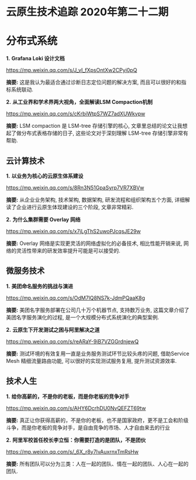 # 云原生技术追踪 2020年第二十二期

# 分布式系统

**1.** **Grafana Loki 设计文档**

https://mp.weixin.qq.com/s/J_vI_fXpsOntXw2CPyi0pQ

**摘要:** 这是我认为最适合通过诊断日志定位问题的解决方案, 而且可以很好的和指标系统联动.

**2.** **从工业界和学术界两大视角，全面解读LSM Compaction机制**

https://mp.weixin.qq.com/s/cKrbiWtpS7WZ7adXUWkvpw

**摘要:** LSM compaction 是 LSM-tree 存储引擎的核心, 文章里总结的论文让我想起了做分布式表格存储的日子, 这些论文对于深刻理解 LSM-tree 存储引擎非常有帮助.

## 云计算技术

**1.** **以业务为核心的云原生体系建设**

https://mp.weixin.qq.com/s/8Rn3N51GpaSyrp7VR7XBVw

**摘要:** 从企业业务架构, 技术架构, 数据架构, 研发流程和组织架构五个方面, 详细解读了企业进行云原生体现建设的三个阶段, 文章非常精彩.

**2.** **为什么集群需要 Overlay 网络**

https://mp.weixin.qq.com/s/x7jLgThS2uwoPJcqsJE29w

**摘要:** Overlay 网络是实现更灵活的网络虚拟化的必备技术, 相比性能开销来说, 网络的灵活性带来的研发效率提升可能是可以接受的.

## 微服务技术

**1.** **美团命名服务的挑战与演进**

https://mp.weixin.qq.com/s/OdM7lQ8NS7k-JdmPQaaK8g

**摘要:** 美团名字服务部署在公司几十万个机器节点, 支持数万业务, 这篇文章介绍了美团名字服务演化的过程, 是一个大规模分布式系统演化的典型案例.

**2.** **云原生下开发测试之困与阿里解决之道**

https://mp.weixin.qq.com/s/reARaY-9iB7VZGGrdnjewQ

**摘要:** 测试环境的有效复用一直是业务服务测试环节比较头疼的问题, 借助Service Mesh 精细流量路由功能, 可以很好的实现测试服务复用, 提升测试资源效率.

## 技术人生

**1.** **给你高薪的，不是你的老板，而是你老板的竞争对手**

https://mp.weixin.qq.com/s/AHY6DcrhDU0NvQEFZT69tw

**摘要:** 真正让你获得高薪的，不是你的老板，也不是国家政府，更不是工会和阶级斗争，而是你老板的竞争对手，是自由竞争的市场、人才自由来去的行业

**2.** **阿里军校首任校长李立恒：你需要打造的是团队，不是团伙**

https://mp.weixin.qq.com/s/_6X_r8y7IvAuxrnxTmRsHw

**摘要:** 所有团队可以分为三类：人在一起的团队、情在一起的团队、人心在一起的团队.

